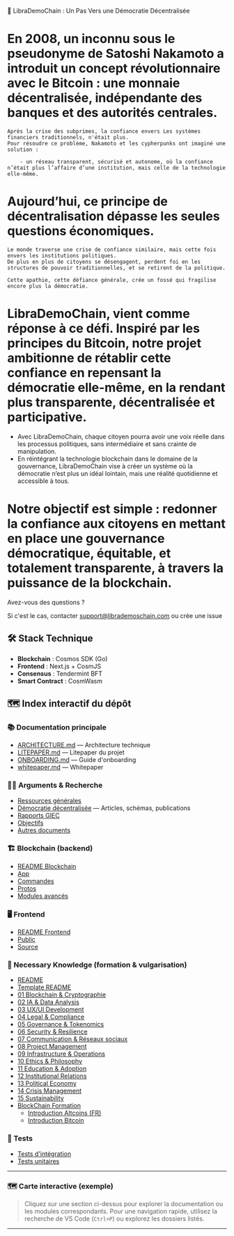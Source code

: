 🧿 LibraDemoChain : Un Pas Vers une Démocratie Décentralisée 

 # En 2008, un inconnu sous le pseudonyme de Satoshi Nakamoto a introduit un concept révolutionnaire avec le Bitcoin : une monnaie décentralisée, indépendante des banques et des autorités centrales. 

    Après la crise des subprimes, la confiance envers Les systèmes financiers traditionnels, n'était plus.   
    Pour résoudre ce problème, Nakamoto et les cypherpunks ont imaginé une solution : 

        - un réseau transparent, sécurisé et autonome, où la confiance n’était plus l’affaire d’une institution, mais celle de la technologie elle-même.

 # Aujourd’hui, ce principe de décentralisation dépasse les seules questions économiques. 

    Le monde traverse une crise de confiance similaire, mais cette fois envers les institutions politiques. 
    De plus en plus de citoyens se désengagent, perdent foi en les structures de pouvoir traditionnelles, et se retirent de la politique. 

    Cette apathie, cette défiance générale, crée un fossé qui fragilise encore plus la démocratie.

 # LibraDemoChain, vient comme réponse à ce défi. Inspiré par les principes du Bitcoin, notre projet ambitionne de rétablir cette confiance en repensant la démocratie elle-même, en la rendant plus transparente, décentralisée et participative.

   * Avec LibraDemoChain, chaque citoyen pourra avoir une voix réelle dans les processus politiques, sans intermédiaire et sans crainte de manipulation. 
   * En réintégrant la technologie blockchain dans le domaine de la gouvernance, LibraDemoChain vise à créer un système où la démocratie n’est plus un idéal lointain, mais une réalité quotidienne et accessible à tous.

 # Notre objectif est simple : redonner la confiance aux citoyens en mettant en place une gouvernance démocratique, équitable, et totalement transparente, à travers la puissance de la blockchain.
 

Avez-vous des questions ? 

Si c'est le cas, contacter support@librademoschain.com ou crée une issue


## 🛠 Stack Technique
- **Blockchain** : Cosmos SDK (Go)
- **Frontend** : Next.js + CosmJS
- **Consensus** : Tendermint BFT
- **Smart Contract** : CosmWasm

## 🗺️ Index interactif du dépôt

### 📚 Documentation principale

- [ARCHITECTURE.md](docs/ARCHITECTURE.md) — Architecture technique
- [LITEPAPER.md](docs/LITEPAPER.md) — Litepaper du projet
- [ONBOARDING.md](docs/ONBOARDING.md) — Guide d'onboarding
- [whitepaper.md](docs/whitepaper.md) — Whitepaper

### 🧑‍🔬 Arguments & Recherche

- [Ressources générales](docs/research_arguments/Ressources.md)
- [Démocratie décentralisée](docs/research_arguments/Decentralised_Democraty/) — Articles, schémas, publications
- [Rapports GIEC](docs/research_arguments/GIEC_Rapports/)
- [Objectifs](docs/research_arguments/Objectifs/)
- [Autres documents](docs/research_arguments/Others_Documents/)

### 🏗️ Blockchain (backend)

- [README Blockchain](blockchain/README.md)
- [App](blockchain/app/)
- [Commandes](blockchain/cmd/)
- [Protos](blockchain/proto/)
- [Modules avancés](blockchain/x/)

### 🖥️ Frontend

- [README Frontend](frontend/README.md)
- [Public](frontend/public/)
- [Source](frontend/src/)

### 🧠 Necessary Knowledge (formation & vulgarisation)

- [README](NecessaryKnowledge/README.md)
- [Template README](NecessaryKnowledge/Template_REDAME.md)
- [01 Blockchain & Cryptographie](NecessaryKnowledge/01_Blockchain_Cryptography/)
- [02 IA & Data Analysis](NecessaryKnowledge/02_AI_DataAnalysis/)
- [03 UX/UI Development](NecessaryKnowledge/03_UX_UI_Development/)
- [04 Legal & Compliance](NecessaryKnowledge/04_Legal_Compliance/)
- [05 Governance & Tokenomics](NecessaryKnowledge/05_Governance_Tokenomics/)
- [06 Security & Resilience](NecessaryKnowledge/06_Security_Resilience/)
- [07 Communication & Réseaux sociaux](NecessaryKnowledge/07_Communication_SocialNetworks/)
- [08 Project Management](NecessaryKnowledge/08_Project_Management/)
- [09 Infrastructure & Operations](NecessaryKnowledge/09_Infrastructure_Operations/)
- [10 Ethics & Philosophy](NecessaryKnowledge/10_Ethics_Phylosophy/)
- [11 Education & Adoption](NecessaryKnowledge/11_Education_Adoption/)
- [12 Institutional Relations](NecessaryKnowledge/12_Institutional_Relations/)
- [13 Political Economy](NecessaryKnowledge/13_Political_Economy/)
- [14 Crisis Management](NecessaryKnowledge/14_Crisis_Management/)
- [15 Sustainability](NecessaryKnowledge/15_Sustainability/)
- [BlockChain Formation](NecessaryKnowledge/BlockChain_Formation/)
  - [Introduction Altcoins (FR)](NecessaryKnowledge/BlockChain_Formation/Introduction_AltCoins_FR.html)
  - [Introduction Bitcoin](NecessaryKnowledge/BlockChain_Formation/Introduction_Bitcoin.html)

### 🧪 Tests

- [Tests d'intégration](tests/integration/)
- [Tests unitaires](tests/unit/)

---

### 🗺️ Carte interactive (exemple)

> Cliquez sur une section ci-dessus pour explorer la documentation ou les modules correspondants.
> Pour une navigation rapide, utilisez la recherche de VS Code (`Ctrl+P`) ou explorez les dossiers listés.

---

